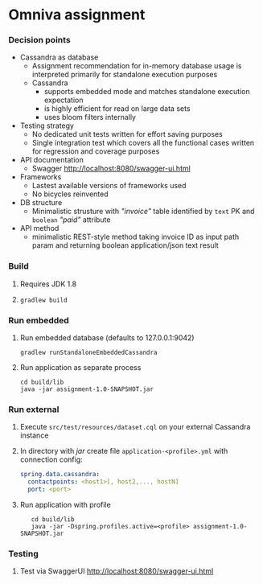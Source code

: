 Omniva assignment
========================
### Decision points
- Cassandra as database
  - Assignment recommendation for in-memory database usage is interpreted primarily for standalone execution purposes
  - Cassandra 
    - supports embedded mode and matches standalone execution expectation
    - is highly efficient for read on large data sets
    - uses bloom filters internally
- Testing strategy
    - No dedicated unit tests written for effort saving purposes
    - Single integration test which covers all the functional cases written for regression and coverage purposes
- API documentation
    - Swagger <http://localhost:8080/swagger-ui.html>
- Frameworks
    - Lastest available versions of frameworks used
    - No bicycles reinvented
- DB structure
    - Minimalistic strusture with _"invoice"_ table identified by `text` PK and `boolean` _"paid"_ attribute
- API method
    - minimalistic REST-style method taking invoice ID as input path param and returning boolean application/json text result 

### Build
1. Requires JDK 1.8
1.
   ```
   gradlew build
   ```

### Run embedded
1. Run embedded database (defaults to 127.0.0.1:9042)
   ```
   gradlew runStandaloneEmbeddedCassandra
   ```
1. Run application as separate process
   ```
   cd build/lib
   java -jar assignment-1.0-SNAPSHOT.jar
   ```

### Run external
1. Execute `src/test/resources/dataset.cql` on your external Cassandra instance
1. In directory with _jar_ create file `application-<profile>.yml` with connection config:
   
   ```yaml
   spring.data.cassandra:
     contactpoints: <host1>[, host2,..., hostN]
     port: <port>
   ```
1. Run application with profile
   ```
      cd build/lib
      java -jar -Dspring.profiles.active=<profile> assignment-1.0-SNAPSHOT.jar
   ```

### Testing
1. Test via SwaggerUI <http://localhost:8080/swagger-ui.html>